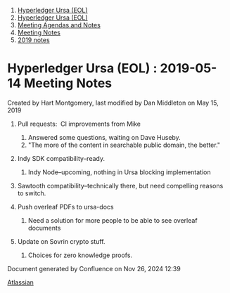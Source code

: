 1. [Hyperledger Ursa (EOL)](index.html)
2. [Hyperledger Ursa (EOL)](19595269.html)
3. [Meeting Agendas and Notes](Meeting-Agendas-and-Notes_19603313.html)
4. [Meeting Notes](Meeting-Notes_19611649.html)
5. [2019 notes](2019-notes_19611718.html)

# Hyperledger Ursa (EOL) : 2019-05-14 Meeting Notes

Created by Hart Montgomery, last modified by Dan Middleton on May 15, 2019

1. Pull requests:  CI improvements from Mike
   
   1. Answered some questions, waiting on Dave Huseby.
   2. "The more of the content in searchable public domain, the better."
2. Indy SDK compatibility–ready.
   
   1. Indy Node–upcoming, nothing in Ursa blocking implementation
3. Sawtooth compatibility–technically there, but need compelling reasons to switch.
4. Push overleaf PDFs to ursa-docs
   
   1. Need a solution for more people to be able to see overleaf documents
5. Update on Sovrin crypto stuff.
   
   1. Choices for zero knowledge proofs.

Document generated by Confluence on Nov 26, 2024 12:39

[Atlassian](http://www.atlassian.com/)
